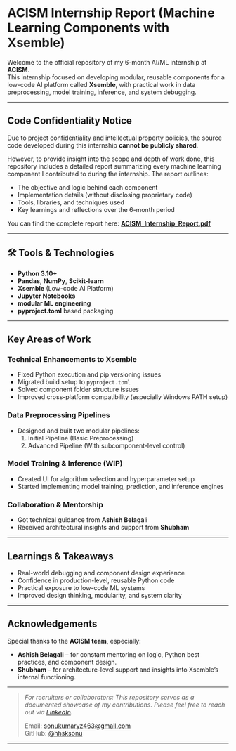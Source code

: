 # ACISM Internship Report (Machine Learning Components with Xsemble)

Welcome to the official repository of my 6-month AI/ML internship at **ACISM**.  
This internship focused on developing modular, reusable components for a low-code AI platform called **Xsemble**, with practical work in data preprocessing, model training, inference, and system debugging.

---

## Code Confidentiality Notice

Due to project confidentiality and intellectual property policies, the source code developed during this internship **cannot be publicly shared**.

However, to provide insight into the scope and depth of work done, this repository includes a detailed report summarizing every machine learning component I contributed to during the internship. The report outlines:

- The objective and logic behind each component  
- Implementation details (without disclosing proprietary code)  
- Tools, libraries, and techniques used  
- Key learnings and reflections over the 6-month period  

You can find the complete report here: **[ACISM_Internship_Report.pdf](./ACISM_Internship_Report.pdf)**

---

## 🛠️ Tools & Technologies

- **Python 3.10+**
- **Pandas**, **NumPy**, **Scikit-learn**
- **Xsemble** (Low-code AI Platform)
- **Jupyter Notebooks**
- **modular ML engineering**
- **pyproject.toml** based packaging

---

## Key Areas of Work

### Technical Enhancements to Xsemble
- Fixed Python execution and pip versioning issues
- Migrated build setup to `pyproject.toml`
- Solved component folder structure issues
- Improved cross-platform compatibility (especially Windows PATH setup)

### Data Preprocessing Pipelines
- Designed and built two modular pipelines:
  1. Initial Pipeline (Basic Preprocessing)
  2. Advanced Pipeline (With subcomponent-level control)

### Model Training & Inference (WIP)
- Created UI for algorithm selection and hyperparameter setup
- Started implementing model training, prediction, and inference engines

### Collaboration & Mentorship
- Got technical guidance from **Ashish Belagali**
- Received architectural insights and support from **Shubham**

---

## Learnings & Takeaways

- Real-world debugging and component design experience
- Confidence in production-level, reusable Python code
- Practical exposure to low-code ML systems
- Improved design thinking, modularity, and system clarity

---

## Acknowledgements

Special thanks to the **ACISM team**, especially:
- **Ashish Belagali** – for constant mentoring on logic, Python best practices, and component design.
- **Shubham** – for architecture-level support and insights into Xsemble’s internal functioning.

---

>  _For recruiters or collaborators: This repository serves as a documented showcase of my contributions. Please feel free to reach out via [LinkedIn](https://www.linkedin.com/in/hhsksonu)._  
>  
>  Email: sonukumaryz463@gmail.com  
>  GitHub: [@hhsksonu](https://github.com/hhsksonu)

---
